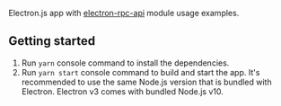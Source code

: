 Electron.js app with [electron-rpc-api](https://github.com/vladimiry/electron-rpc-api) module usage examples.

## Getting started

1. Run `yarn` console command to install the dependencies.
2. Run `yarn start` console command to build and start the app. It's recommended to use the same Node.js version that is bundled with Electron. Electron v3 comes with bundled Node.js v10.
